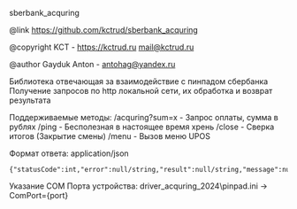 sberbank_acquring

@link https://github.com/kctrud/sberbank_acquring

@copyright KCT - https://kctrud.ru mail@kctrud.ru

@author Gayduk Anton - antohag@yandex.ru

Библиотека отвечающая за взаимодействие с пинпадом сбербанка
Получение запросов по http локальной сети, их обработка и возврат результата

Поддерживаемые методы:
/acquring?sum=x - Запрос оплаты, сумма в рублях
/ping - Бесполезная в настоящее время хрень
/close - Сверка итогов (Закрытие смены)
/menu - Вызов меню UPOS

Формат ответа: application/json
```
{"statusCode":int,"error":null/string,"result":null/string,"message":null/string,"data":array}
```

Указание COM Порта устройства: 
driver_acquring_2024\pinpad.ini -> ComPort={port}